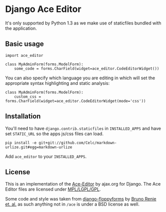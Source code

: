 # Django Ace Editor

It's only supported by Python 1.3 as we make use of
staticfiles bundled with the application.

## Basic usage

    import ace_editor

    class MyAdminForm(forms.ModelForm):
        some_code = forms.CharField(widget=ace_editor.CodeEditorWidget())


You can also specify which language you are editing in which will set the
appropriate syntax highlighting and static analysis:

    class MyAdminForm(forms.ModelForm):
        custom_css = forms.CharField(widget=ace_editor.CodeEditorWidget(mode='css'))

## Installation

You'll need to have `django.contrib.staticfiles` in `INSTALLED_APPS` and
have set `STATIC_URL` so the apps js/css files can load.

    pip install -e git+git://github.com/Celc/markdown-urlize.git#egg=markdown-urlize

Add `ace_editor` to your `INSTALLED_APPS`.

## License

This is an implementation of the [Ace-Editor](https://github.com/ajaxorg/ace/)
by ajax.org for Django. The Ace Editor files are licensed under
[MPL/LGPL/GPL](https://github.com/ajaxorg/ace/blob/master/LICENSE).

Some code and style was taken from
[django-floppyforms](https://github.com/brutasse/django-floppyforms)
by [Bruno Renie](https://github.com/brutasse)
[et. al.](https://github.com/brutasse/django-floppyforms/contributors)
as such anything not in `/ace` is under a BSD license as well.